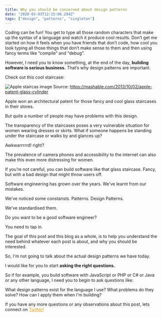 ```yaml
---
title: Why you should be concerned about design patterns
date: "2020-03-03T12:15:06.284Z"
tags: ["design", "patterns", "singleton"]
---
```


Coding can be fun! You get to type all those random characters that make up the syntax of a language and watch it produce cool results. Don’t get me started on how it feels when you have friends that don’t code, how cool you look typing all those things that don’t make sense to them and then using fancy terms like “compile” and “debug”.


However, I need you to know something, at the end of the day, **building software is serious business.** That’s why design patterns are important.


Check out this cool staircase:

![Apple staircas image](https://admin.mashable.com/wp-content/uploads/2013/10/apple1.jpg "Apple staircase image")
Source: <a style="color:#e79e1b" href="https://mashable.com/2013/10/02/apple-patent-glass-cylinder/" target="_blank">https://mashable.com/2013/10/02/apple-patent-glass-cylinder</a>

Apple won an architectural patent for those fancy and cool glass staircases in their stores. 

But quite a number of people may have problems with this design. 

The transparency of the staircases poses a very vulnerable situation for women wearing dresses or skirts. What if someone happens be standing under the staircase or walks by and glances up? 

Awkwarrrrrd! right?
 
The prevalence of camera phones and accessibility to the internet can also make this even more distressing for women.


If you’re not careful, you can build software like that glass staircase. Fancy, but with a bad design that might throw users off.


Software engineering has grown over the years. We’ve learnt from our mistakes. 

We’ve noticed some constansts. Patterns. Design Patterns.

 We’ve standardised them. 
 
 Do you want to be a good software engineer? 
 
 You need to tap in. 

 The goal of this post and this blog as a whole, is to help you understand the need behind whatever each post is about, and why you should be interested. 
 
 So, I'm not going to talk about the actual design patterns we have today.

 I would like for you to start **asking the right questions.**

 So if for example, you build software with JavaScript or PHP or C# or Java or any other language, I need you to begin to ask questions like:

  What design patterns exist for the language I use? 
  What problems do they solve?
  How can I apply them when I'm building?




If you have any more questions or any observations about this post, lets connect on <a style="color: #e79e1b;" rel="noopener noreferrer" target="_blank"  href="https://twitter.com/Awelllle"> Twitter!</a>